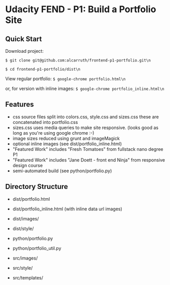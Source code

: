 
# Udacity FEND - P1: Build a Portfolio Site

## Quick Start

Download project:

`$ git clone git@github.com:alcarruth/frontend-p1-portfolio.git\n`

`$ cd frontend-p1-portfolio/dist\n`

View regular portfolio:
`$ google-chrome portfolio.html\n`

or, for version with inline images:
 `$ google-chrome portfolio_inline.html\n`

## Features

 * css source files split into colors.css, style.css and sizes.css these are concatenated into portfolio.css
 * sizes.css uses media queries to make site responsive. (looks good as long as you're using google chrome :-)
 * image sizes reduced using grunt and imageMagick
 * optional inline images (see dist/portfolio_inline.html)
 * "Featured Work" includes "Fresh Tomatoes" from fullstack nano degree P1
 * "Featured Work" includes "Jane Doett - front end Ninja" from responsive design course
 * semi-automated build (see python/portfolio.py)

## Directory Structure

 * dist/portfolio.html
 * dist/portfolio_inline.html (with inline data url images)
 * dist/images/
 * dist/style/

 * python/portfolio.py
 * python/portfolio_util.py

 * src/images/
 * src/style/
 * src/templates/

